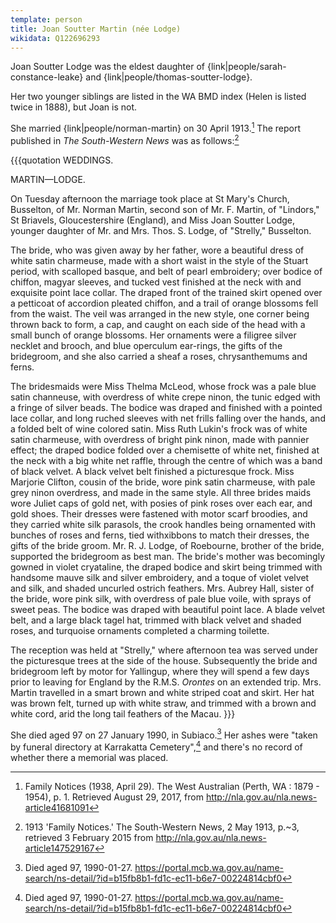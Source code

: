 ```yaml
---
template: person
title: Joan Soutter Martin (née Lodge)
wikidata: Q122696293
---
```


Joan Soutter Lodge was the eldest daughter of {link|people/sarah-constance-leake} and {link|people/thomas-soutter-lodge}.

Her two younger siblings are listed in the WA BMD index (Helen is listed twice in 1888), but Joan is not.

She married {link|people/norman-martin} on 30 April 1913.[^TheWest1938] The report published in *The South-Western News* was as follows:[^SouthWestNews1913]

{{{quotation
WEDDINGS.

MARTIN—LODGE.

On Tuesday afternoon the marriage took place at St Mary's Church, Busselton, of Mr. Norman Martin, second son of Mr. F. Martin, of "Lindors," St Briavels, Gloucestershire (England), and Miss Joan Soutter Lodge, younger daughter of Mr. and Mrs. Thos. S. Lodge, of "Strelly," Busselton.

The bride, who was given away by her father, wore a beautiful dress of white satin charmeuse, made with a short waist in the style of the Stuart period, with scalloped basque, and belt of pearl embroidery; over bodice of chiffon, magyar sleeves, and tucked vest finished at the neck with and exquisite point lace collar. The draped front of the trained skirt opened over a petticoat of accordion pleated chiffon, and a trail of orange blossoms fell from the waist. The veil was arranged in the new style, one corner being thrown back to form, a cap, and caught on each side of the head with a small bunch of orange blossoms. Her ornaments were a filigree silver necklet and brooch, and blue operculum ear-rings, the gifts of the bridegroom, and she also carried a sheaf a roses, chrysanthemums and ferns.

The bridesmaids were Miss Thelma McLeod, whose frock was a pale blue satin channeuse, with overdress of white crepe ninon, the tunic edged with a fringe of silver beads. The bodice was draped and finished with a pointed lace collar, and long ruched sleeves with net frills falling over the hands, and a folded belt of wine colored satin. Miss Ruth Lukin's frock was of white satin charmeuse, with overdress of bright pink ninon, made with pannier effect; the draped bodice folded over a chemisette of white net, finished at the neck with a big white net raffle, through the centre of which was a band of black velvet. A black velvet belt finished a picturesque frock. Miss Marjorie Clifton, cousin of the bride, wore pink satin charmeuse, with pale grey ninon overdress, and made in the same style. All three brides maids wore Juliet caps of gold net, with posies of pink roses over each ear, and gold shoes. Their dresses were fastened with motor scarf broodies, and they carried white silk parasols, the crook handles being ornamented with bunches of roses and ferns, tied withxibbons to match their dresses, the gifts of the bride groom. Mr. R. J. Lodge, of Roebourne, brother of the bride, supported the bridegroom as best man. The bride's mother was becomingly gowned in violet cryataline, the draped bodice and skirt being trimmed with handsome mauve silk and silver embroidery, and a toque of violet velvet and silk, and shaded uncurled ostrich feathers. Mrs. Aubrey Hall, sister of the bride, wore pink silk, with overdress of pale blue voile, with sprays of sweet peas. The bodice was draped with beautiful point lace. A blade velvet belt, and a large black tagel hat, trimmed with black velvet and shaded roses, and turquoise ornaments completed a charming toilette.

The reception was held at "Strelly," where afternoon tea was served under the picturesque trees at the side of the house. Subsequently the bride and bridegroom left by motor for Yallingup, where they will spend a few days prior to leaving for England by the R.M.S. *Orontes* on an extended trip. Mrs. Martin travelled in a smart brown and white striped coat and skirt. Her hat was brown felt, turned up with white straw, and trimmed with a brown and white cord, arid the long tail feathers of the Macau.
}}}

She died aged 97 on 27 January 1990, in Subiaco.[^MCB] Her ashes were "taken by funeral directory at Karrakatta Cemetery",[^MCB] and there's no record of whether there a memorial was placed.

[^TheWest1938]: Family Notices (1938, April 29). The West Australian (Perth, WA : 1879 - 1954), p. 1.
	Retrieved August 29, 2017, from http://nla.gov.au/nla.news-article41681091
[^SouthWestNews1913]:
	1913 'Family Notices.' The South-Western News, 2 May 1913, p.~3,
	retrieved 3 February 2015 from http://nla.gov.au/nla.news-article147529167
[^MCB]: Died aged 97, 1990-01-27.
	https://portal.mcb.wa.gov.au/name-search/ns-detail/?id=b15fb8b1-fd1c-ec11-b6e7-00224814cbf0
